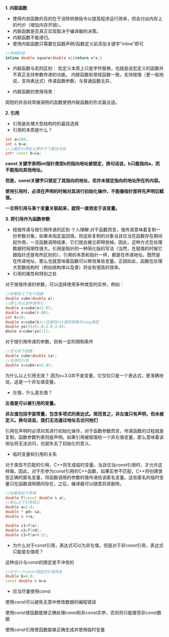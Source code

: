 **1. 内联函数**

- 使用内敛函数的目的在于消除转换指令以提高程序运行效率，但会付出内存上的代价（增加内存开销）。
- 内联函数是否真正实现取决于编译器的决策。
- 内联函数不能递归。
- 使用内联函数只需要在函数声明/函数定义前添加关键字“inline”即可
```c++
//声明阶段
inline double square(double x){return x*x;}
```

- 内联函数与宏的区别：
宏定义本质上只是字符替换，也就是说宏定义的函数并不真正支持参数传递的功能。
内联函数和常规函数一致，支持按值（更一般地说，支持表达式）传递函数参数，与普通函数无异。

- 内联函数的使用场景：

简短的并且经常被调用的函数使用内联函数的形式最合适。

**2. 引用**
- 引用是处理大型结构时的最佳选择
- 引用的本质是什么？
```C++
int a=100;
int & b=a;
//上面的引用定义等价于下面这句话
int* const b=&a;
```
**const 关键字表明int指针类型b的指向地址被锁定，换句话说，b只能指向a，而不能指向其他地址。**

**但是，const关键字只锁定了其指向的地址，但并未锁定指向的地址所在的内容。**

**使用引用时，必须在声明的时候对其进行初始化操作，不能像指针那样先声明后赋值。**

**一旦将引用与某个变量关联起来，就将一直效忠于该变量。**


**3. 将引用作为函数参数**
- 按值传递与按引用传递的区别
个人理解:对于函数而言，值传递意味着复制一份参数对象，如果未指定返回值，则这些复制的对象当且仅当在函数存在期间起作用，一旦函数调用结束，它们就会被立即释放掉。因此，这种方式在处理数据时局限性很大。引用是指针的一种简化版的写法（当然，在赋值的时候它跟指针还是有所区别的），引用的本质和指针一样，都是在传递地址。既然是在传递地址，那么也就意味着函数可以修改某些变量。正因如此，函数在处理大型数结构时（例如结构体以及类）将会有很高的效率。
- 引用的属性和特别之处

对于按值传递的参数，可以选择使用多种类型的实参，例如：
```C++
//如果定义了如下函数
double cube(double a);
//那么可以这样调用它：
double z=cube(x+2.0);
double z=cube(8.00);
int k=10;
double z=cube(k)//这里将int类型转换为long类型
double yo[3]={1.0,2.0,3.0};
doule z=cube(yo[1]);
```

对于按引用传递的参数，则有一定的限制条件

```C++
//定义如下函数：
double cube(double &a);
//无效的引用
double z=cube(x+2.0);
```
为什么以上引用无效？  因为x+3.0并不是变量，它仅仅只是一个表达式，更准确地说，这是一个非左值变量。

- 左值，什么是左值？

**左值是可以被引用的变量。**

**非左值包括字面常量，包含多项式的表达式。简而言之，非左值只有声明，但未被定义。换句话说，我们无法通过地址去访问他们**

引用在声明时必须对其进行初始化操作，对于函数参数而言，传递函数的过程就是复制，函数参数列表则是声明。如果引用被赋值给一个非左值变量，那么意味着该地址将无法访问，也就失去了初始化的意义。

- 临时变量和引用的关系

对于类型不匹配的引用，C++将生成临时变量。当且仅当const引用时，才允许这样做。因此，对于形参为const引用的C++函数，如果实参不匹配，C++将创建类型正确的匿名变量，将函数调用的参数的值传递给该匿名变量。这些匿名的临时变量只在函数调用期间存在，之后，编译器可以随意将其删除。

```C++
//如果有如下声明
double f(const double & a);
//那么以下引用成立
double a=2.0;
double * pd= &a;
double & r=a;

double c1=f(a);
double c2=f(rd);
double c3=f(a+0.5);
```
- 为什么对于const引用，表达式可以为非左值。但是对于非const引用，表达式只能是左值呢？

这种设计与const的限定是不冲突的
```C++
//对于一个const限定的引用而言
double b=0.0;
const double & b=a

```


- 应当尽量使用const


使用const可以避免无意中修改数据的编程错误

使用const使函数能够正确处理const和非const实参，否则将只能接受非const数据

使用const引用使函数能够正确生成并使用临时变量





